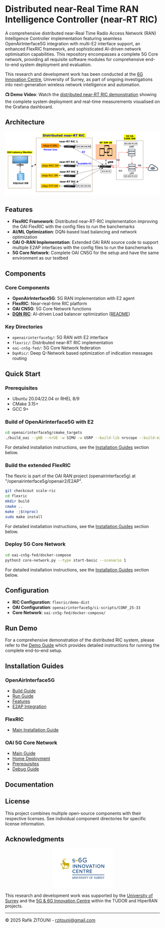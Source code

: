 # Distributed near-Real Time RAN Intelligence Controller (near-RT RIC)

A comprehensive distributed near-Real Time Radio Access Network (RAN) Intelligence Controller implementation featuring seamless OpenAirInterface5G integration with multi-E2 interface support, an enhanced FlexRIC framework, and sophisticated AI-driven network optimisation capabilities. This repository encompasses a complete 5G Core network, providing all requisite software modules for comprehensive end-to-end system deployment and evaluation.

This research and development work has been conducted at the [6G Innovation Centre](https://www.surrey.ac.uk/institute-communication-systems/5g-6g-innovation-centre), University of Surrey, as part of ongoing investigations into next-generation wireless network intelligence and automation.

**📺 Demo Video**: Watch the [distributed near-RT RIC demonstration](https://youtu.be/zdzNcn-rkQc) showing the complete system deployment and real-time measurements visualised on the Grafana dashboard.

## Architecture

![Architecture Deployment](ArchDeployment.png)

## Features

- **FlexRIC Framework**: Distributed near-RT-RIC implementation improving the OAI FlexRIC with the config files to run the banchemarks
- **AI/ML Optimization**: DQN-based load balancing and network optimization
- **OAI O-RAN Implementation**: Extended OAI RAN source code to support multiple E2AP interfaces with the config files to run the banchemarks
- **5G Core Network**: Complete OAI CN5G for the setup and have the same environment as our testbed

## Components

### Core Components
- **OpenAirInterface5G**: 5G RAN implementation with E2 agent
- **FlexRIC**: Near-real-time RIC platform
- **OAI CN5G**: 5G Core Network functions
- **[DQN RIC](https://github.com/zitouni/DqnRic)**: AI-driven Load balancer optimization ([README](https://github.com/zitouni/DqnRic/blob/main/README.md))

### Key Directories
- `openairinterface5g/`: 5G RAN with E2 interface
- `flexric/`: Distributed near-RT RIC implementation
- `oai-cn5g-fed/`: 5G Core Network federation
- `DqnRic/`: Deep Q-Network based optimization of indication messages routing 

## Quick Start

### Prerequisites
- Ubuntu 20.04/22.04 or RHEL 8/9
- CMake 3.15+
- GCC 9+

### Build of OpenAirInterface5G with E2

```bash
cd openairinterface5g/cmake_targets
./build_oai --gNB --nrUE -w SIMU -w USRP --build-lib nrscope --build-e2 --ninja
```

For detailed installation instructions, see the [Installation Guides](#installation-guides) section below.

### Build the extended FlexRIC 

The flexric is part of the OAI RAN project (openairinterface5g) at "/openairinterface5g/openair2/E2AP". 
```bash
git checkcout scale-ric
cd flexric
mkdir build
cmake .. 
make -j$(nproc)
sudo make install
```
For detailed installation instructions, see the [Installation Guides](#installation-guides) section below.
### Deploy 5G Core Network

```bash
cd oai-cn5g-fed/docker-compose
python3 core-network.py --type start-basic --scenario 1
```

For detailed installation instructions, see the [Installation Guides](#installation-guides) section below.

## Configuration

- **RIC Configuration**: `flexric/demo-dist`
- **OAI Configuration**: `openairinterface5g/ci-scripts/CONF_25-33`
- **Core Network**: `oai-cn5g-fed/docker-compose/`

## Run Demo 

For a comprehensive demonstration of the distributed RIC system, please refer to the [Demo Guide](https://github.com/zitouni/flexric/blob/master/DEMO_DIST.md) which provides detailed instructions for running the complete end-to-end setup.


## Installation Guides

### OpenAirInterface5G
- [Build Guide](https://github.com/zitouni/openairinterface5g/blob/main/doc/BUILD.md)
- [Run Guide](https://github.com/zitouni/openairinterface5g/blob/main/doc/RUNMODEM.md)
- [Features](https://github.com/zitouni/openairinterface5g/blob/main/doc/FEATURE_SET.md)
- [E2AP Integration](https://github.com/zitouni/openairinterface5g/blob/main/openair2/E2AP/README.md)

### FlexRIC
- [Main Installation Guide](https://github.com/zitouni/flexric/blob/master/README.md)

### OAI 5G Core Network
- [Main Guide](https://github.com/zitouni/oai-cn5g-fed/blob/master/README.md)
- [Home Deployment](https://github.com/zitouni/oai-cn5g-fed/blob/master/docs/DEPLOY_HOME.md)
- [Prerequisites](https://github.com/zitouni/oai-cn5g-fed/blob/master/docs/DEPLOY_PRE_REQUISITES.md)
- [Debug Guide](https://github.com/zitouni/oai-cn5g-fed/blob/master/docs/DEBUG_5G_CORE.md)

## Documentation

## License

This project combines multiple open-source components with their respective licenses. See individual component directories for specific license information.

## Acknowledgments

<p align="center">
  <a href="https://www.surrey.ac.uk/institute-communication-systems/5g-6g-innovation-centre">
    <img src="https://github.com/zitouni/distributedRIC/blob/main/ICS_university-surrey.jpg" alt="University of Surrey" width="200">
  </a>
</p>

This research and development work was supported by the [University of Surrey](https://www.surrey.ac.uk/) and the [5G & 6G Innovation Centre](https://www.surrey.ac.uk/institute-communication-systems/5g-6g-innovation-centre) within the TUDOR and HiperRAN projects.

---

© 2025 Rafik ZITOUNI - rzitouni@gmail.com 
